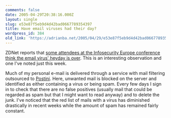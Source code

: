 ```yaml
---
comments: false
date: 2005-04-29T20:38:16.000Z
layout: single
slug: e53e87f5eb9d4d42bad0667789354397
title: Have email viruses had their day?
wordpress_id: 384
old_link: 'https://adrianba.net/2005/04/29/e53e87f5eb9d4d42bad0667789354397/'
---
```

ZDNet reports that
[
some attendees at the Infosecurity Europe conference think the
email virus' heyday is over](http://news.zdnet.co.uk/internet/security/0,39020375,39196727,00.htm). This is an interesting observation
and one I've noted just this week.

Much of my personal e-mail is delivered through a service with
mail filtering outsourced to
[Postini](http://www.Postini.com/). Here, unwanted mail
is blocked on the server and identified as either containing a
virus or being spam. Every few days I sign in to check that there
are no false positives (usually mail that could be regarded as spam
but that I might want to read anyway) and to delete the junk. I've
noticed that the red list of mails with a virus has diminished
drastically in recent weeks while the amount of spam has remained
fairly constant.
